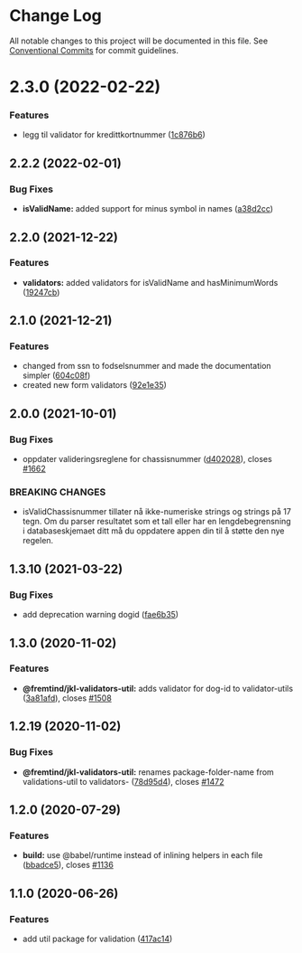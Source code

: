 # Change Log

All notable changes to this project will be documented in this file.
See [Conventional Commits](https://conventionalcommits.org) for commit guidelines.

# 2.3.0 (2022-02-22)

### Features

-   legg til validator for kredittkortnummer ([1c876b6](https://github.com/fremtind/jokul/commit/1c876b60bea04337616a83b5c206616af9a7eccb))

## 2.2.2 (2022-02-01)

### Bug Fixes

-   **isValidName:** added support for minus symbol in names ([a38d2cc](https://github.com/fremtind/jokul/commit/a38d2cc1cbbe0daa15780890a315a0cf5eabbb60))

## 2.2.0 (2021-12-22)

### Features

-   **validators:** added validators for isValidName and hasMinimumWords ([19247cb](https://github.com/fremtind/jokul/commit/19247cbb412a18a0de0d722ebc136d1904e48fee))

## 2.1.0 (2021-12-21)

### Features

-   changed from ssn to fodselsnummer and made the documentation simpler ([604c08f](https://github.com/fremtind/jokul/commit/604c08f77d54ccbbc3029650cb9de3af91bbbcbc))
-   created new form validators ([92e1e35](https://github.com/fremtind/jokul/commit/92e1e35b129dc22f0e93b7290092374323e57aa2))

## 2.0.0 (2021-10-01)

### Bug Fixes

-   oppdater valideringsreglene for chassisnummer ([d402028](https://github.com/fremtind/jokul/commit/d402028436033925f456f4a7d0775592a1a7aec8)), closes [#1662](https://github.com/fremtind/jokul/issues/1662)

### BREAKING CHANGES

-   isValidChassisnummer tillater nå ikke-numeriske strings og strings på 17 tegn. Om du parser
    resultatet som et tall eller har en lengdebegrensning i databaseskjemaet ditt må du oppdatere
    appen din til å støtte den nye regelen.

## 1.3.10 (2021-03-22)

### Bug Fixes

-   add deprecation warning dogid ([fae6b35](https://github.com/fremtind/jokul/commit/fae6b353ecd4859d446438ea0d4dbb09ef447e6c))

## 1.3.0 (2020-11-02)

### Features

-   **@fremtind/jkl-validators-util:** adds validator for dog-id to validator-utils ([3a81afd](https://github.com/fremtind/jokul/commit/3a81afdfa9f095fac59ca51f02ff3b2fcd8d2ded)), closes [#1508](https://github.com/fremtind/jokul/issues/1508)

## 1.2.19 (2020-11-02)

### Bug Fixes

-   **@fremtind/jkl-validators-util:** renames package-folder-name from validations-util to validators- ([78d95d4](https://github.com/fremtind/jokul/commit/78d95d4f05e0ad14f406fdf0d8b5183f8d573b93)), closes [#1472](https://github.com/fremtind/jokul/issues/1472)

## 1.2.0 (2020-07-29)

### Features

-   **build:** use @babel/runtime instead of inlining helpers in each file ([bbadce5](https://github.com/fremtind/jokul/commit/bbadce52ba4da5d540b479b07273332587bed436)), closes [#1136](https://github.com/fremtind/jokul/issues/1136)

## 1.1.0 (2020-06-26)

### Features

-   add util package for validation ([417ac14](https://github.com/fremtind/jokul/commit/417ac145a3c021f3b5f9e5fc2824ce4021e55e21))

